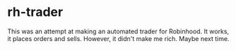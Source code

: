 # rh-trader
This was an attempt at making an automated trader for Robinhood. It works, it places orders and sells. However, it didn't make me rich. Maybe next time.
